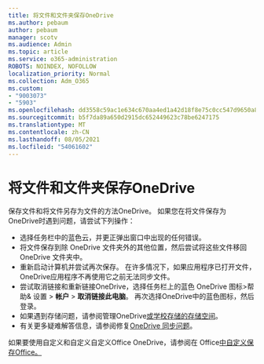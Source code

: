 ```yaml
---
title: 将文件和文件夹保存OneDrive
ms.author: pebaum
author: pebaum
manager: scotv
ms.audience: Admin
ms.topic: article
ms.service: o365-administration
ROBOTS: NOINDEX, NOFOLLOW
localization_priority: Normal
ms.collection: Adm_O365
ms.custom:
- "9003073"
- "5903"
ms.openlocfilehash: dd3558c59ac1e634c670aa4ed1a42d18f8e75c0cc547d9650a84c918b77e056c
ms.sourcegitcommit: b5f7da89a650d2915dc652449623c78be6247175
ms.translationtype: MT
ms.contentlocale: zh-CN
ms.lasthandoff: 08/05/2021
ms.locfileid: "54061602"
---
```

# <a name="saving-files-and-folders-to-onedrive"></a>将文件和文件夹保存OneDrive

保存文件和将文件另存为文件的方法OneDrive。 如果您在将文件保存为OneDrive时遇到问题，请尝试下列操作：

- 选择任务栏中的蓝色云，并更正弹出窗口中出现的任何错误。
- 将文件保存到除 OneDrive 文件夹外的其他位置，然后尝试将这些文件移回 OneDrive 文件夹中。
- 重新启动计算机并尝试再次保存。 在许多情况下，如果应用程序已打开文件，OneDrive应用程序不再使用它之前无法同步文件。    
- 尝试取消链接和重新链接OneDrive，选择任务栏上的蓝色 OneDrive 图标>帮助& 设置  >  **帐户**  >  **取消链接此电脑**。 再次选择OneDrive中的蓝色图标，然后登录。
- 如果遇到存储问题，请参阅管理OneDrive[或学校存储的存储空间](https://support.microsoft.com/office/manage-your-onedrive-for-work-or-school-storage-31519161-059c-4764-b6f8-f5cd29f7fe68)。
- 有关更多疑难解答信息，请参阅修复[OneDrive 同步问题](https://docs.microsoft.com/alchemyinsights/fix-onedrive-sync-issues)。  

如果要使用自定义和自定义自定义Office OneDrive，请参阅在 Office[中自定义保存Office。](https://support.microsoft.com/office/customize-the-save-experience-in-office-786200a7-f5f2-4d26-a3ae-b78c60dd5d3b)
